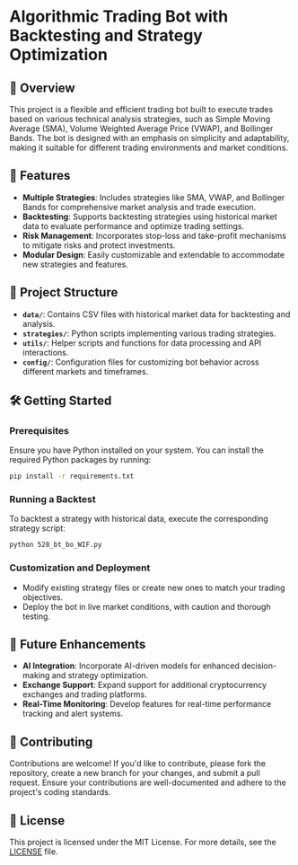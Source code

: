 
# Algorithmic Trading Bot with Backtesting and Strategy Optimization

## 📄 Overview

This project is a flexible and efficient trading bot built to execute trades based on various technical analysis strategies, such as Simple Moving Average (SMA), Volume Weighted Average Price (VWAP), and Bollinger Bands. The bot is designed with an emphasis on simplicity and adaptability, making it suitable for different trading environments and market conditions.

## 🚀 Features

- **Multiple Strategies**: Includes strategies like SMA, VWAP, and Bollinger Bands for comprehensive market analysis and trade execution.
- **Backtesting**: Supports backtesting strategies using historical market data to evaluate performance and optimize trading settings.
- **Risk Management**: Incorporates stop-loss and take-profit mechanisms to mitigate risks and protect investments.
- **Modular Design**: Easily customizable and extendable to accommodate new strategies and features.

## 📁 Project Structure

- **`data/`**: Contains CSV files with historical market data for backtesting and analysis.
- **`strategies/`**: Python scripts implementing various trading strategies.
- **`utils/`**: Helper scripts and functions for data processing and API interactions.
- **`config/`**: Configuration files for customizing bot behavior across different markets and timeframes.

## 🛠️ Getting Started

### Prerequisites

Ensure you have Python installed on your system. You can install the required Python packages by running:

```bash
pip install -r requirements.txt
```

### Running a Backtest

To backtest a strategy with historical data, execute the corresponding strategy script:

```bash
python 528_bt_bo_WIF.py
```

### Customization and Deployment

- Modify existing strategy files or create new ones to match your trading objectives.
- Deploy the bot in live market conditions, with caution and thorough testing.

## 🔄 Future Enhancements

- **AI Integration**: Incorporate AI-driven models for enhanced decision-making and strategy optimization.
- **Exchange Support**: Expand support for additional cryptocurrency exchanges and trading platforms.
- **Real-Time Monitoring**: Develop features for real-time performance tracking and alert systems.

## 🤝 Contributing

Contributions are welcome! If you'd like to contribute, please fork the repository, create a new branch for your changes, and submit a pull request. Ensure your contributions are well-documented and adhere to the project's coding standards.

## 📜 License

This project is licensed under the MIT License. For more details, see the [LICENSE](LICENSE) file.
